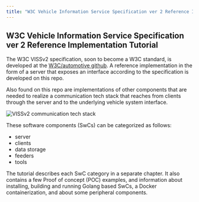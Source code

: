 ```yaml
---
title: "W3C Vehicle Information Service Specification ver 2 Reference Implementation Tutorial"
---
```

## W3C Vehicle Information Service Specification ver 2 Reference Implementation Tutorial

The W3C VISSv2 specification, soon to become a W3C standard, is developed at the [W3C/automotive github](https://github.com/w3c/automotive).
A reference implementation in the form of a server that exposes an interface according to the specification is developed on this repo.

Also found on this repo are implementations of other components that are needed to realize a communication tech stack that reaches from clients through the server and to the underlying vehicle system interface.

![VISSv2 communication tech stack](/automotive-viss2/images/WAII-tech-stack.jpg?width=40pc)

These software components (SwCs) can be categorized as follows:
* server
* clients
* data storage
* feeders
* tools

The tutorial describes each SwC category in a separate chapter.
It also contains a few Proof of concept (POC) examples, and information about installing,
building and running Golang based SwCs, a Docker containerization, and about some peripheral components.
